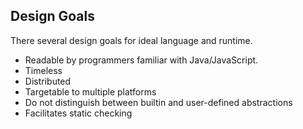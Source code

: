 Design Goals
------------

There several design goals for ideal language and runtime.

 * Readable by programmers familiar with Java/JavaScript.
 * Timeless
 * Distributed
 * Targetable to multiple platforms
 * Do not distinguish between builtin and user-defined abstractions
 * Facilitates static checking

